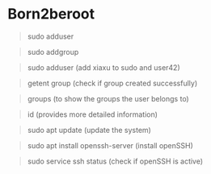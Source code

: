 # Born2beroot

>sudo adduser <username>

>sudo addgroup <groupname>

>sudo adduser <username> <groupname> (add xiaxu to sudo and user42)

>getent group <groupname> (check if group created successfully)

>groups <username> (to show the groups the user belongs to)

>id <username> (provides more detailed information)

>sudo apt update (update the system)

>sudo apt install openssh-server (install openSSH)

>sudo service ssh status (check if openSSH is active)

>

